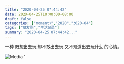 ```yaml
---
title: "2020-04-25 07:44:42"
date: 2020-04-25T10:00:00+08:00
draft: false
categories: ["moments","2020","2020-04"]
tags: ["朋友圈","生活记录"]
summary: "2020-04-25 07:44:42..."
---
```


一种
既想出去玩
却不敢出去玩
又不知道出去玩什么
的心情。

![Media 1](/Moments/photos/2020-04-25/202004250744420.jpg)

